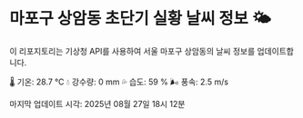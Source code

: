 
# 마포구 상암동 초단기 실황 날씨 정보 🌤️

이 리포지토리는 기상청 API를 사용하여 서울 마포구 상암동의 날씨 정보를 업데이트합니다. 

🌡️ 기온: 28.7 ℃
💧 강수량: 0 mm
💦 습도: 59 %
🌬️ 풍속: 2.5 m/s

마지막 업데이트 시각: 2025년 08월 27일 18시 12분    
